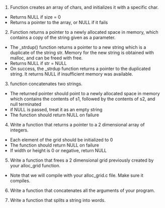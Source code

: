 1. Function creates an array of chars, and initializes it with a specific char.

- Returns NULL if size = 0
- Returns a pointer to the array, or NULL if it fails

2. Function returns a pointer to a newly allocated space in memory, which contains
a copy of the string given as a parameter.

- The _strdup() function returns a pointer to a new string which is a duplicate of the string str. Memory for the new string is obtained with malloc, and can be freed with free.
- Returns NULL if str = NULL
- On success, the _strdup function returns a pointer to the duplicated string. It returns NULL if insufficient memory was available.

3. function concatenates two strings.

- The returned pointer should point to a newly allocated space in memory which contains the contents of s1, followed by the contents of s2, and null terminated
- if NULL is passed, treat it as an empty string
- The function should return NULL on failure

4. Write a function that returns a pointer to a 2 dimensional array of integers.

- Each element of the grid should be initialized to 0
- The function should return NULL on failure
- If width or height is 0 or negative, return NULL

5. Write a function that frees a 2 dimensional grid previously created by your alloc_grid function.

- Note that we will compile with your alloc_grid.c file. Make sure it compiles.

6. Write a function that concatenates all the arguments of your program.

7. Write a function that splits a string into words.
